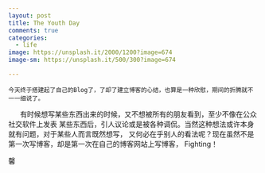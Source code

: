 ```yaml
---
layout: post
title: The Youth Day
comments: true
categories:
  - life
image: https://unsplash.it/2000/1200?image=674
image-sm: https://unsplash.it/500/300?image=674

---
```


    今天终于搭建起了自己的Blog了，了却了建立博客的心结，也算是一种欣慰，期间的折腾就不一一细说了。

<p>&nbsp;&nbsp;&nbsp;&nbsp;&nbsp;&nbsp;有时候想写某些东西出来的时候，又不想被所有的朋友看到，至少不像在公众社交软件上发表
某些东西后，引人议论或是被各种调侃。当然这种想法或许本身就有问题，对于某些人而言既然想写，
又何必在乎别人的看法呢？现在虽然不是第一次写博客，却是第一次在自己的博客网站上写博客，
Fighting！</p>

  馨